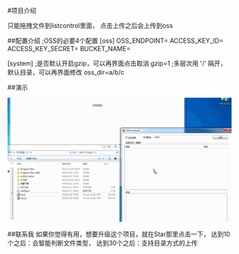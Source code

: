 
#项目介绍

只能拖拽文件到listcontrol里面，
点击上传之后会上传到oss

##配置介绍
;OSS的必要4个配置
[oss]
OSS_ENDPOINT=
ACCESS_KEY_ID=
ACCESS_KEY_SECRET=
BUCKET_NAME=

[system]
;是否默认开启gzip，可以再界面点击取消
gzip=1
;多层次用 '/' 隔开，默认目录，可以再界面修改
oss_dir=a/b/c

##演示

![image](https://github.com/ls9527/aliosscompress/blob/master/doc/show.gif)



##联系我
如果你觉得有用，想要升级这个项目，就在Star那里点击一下，
达到10个之后：会智能判断文件类型，
达到30个之后：支持目录方式的上传

